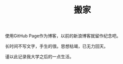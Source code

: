 ﻿---
layout: post
title: 搬家
category: 杂谈
description: 杂谈
---
使用GitHub Page作为博客，以前的新浪博客就留作纪念吧。

长时间不写文字，手生的很。思想枯竭，已无力回天。

谨以此记录我大学之后的一点生活。